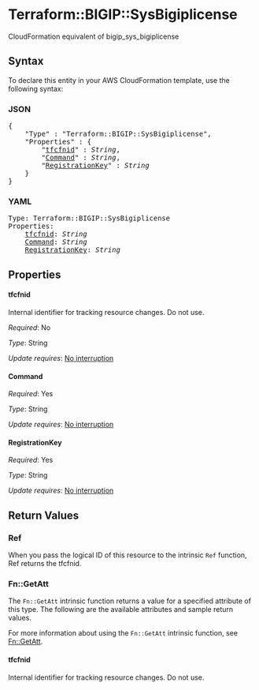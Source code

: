 # Terraform::BIGIP::SysBigiplicense

CloudFormation equivalent of bigip_sys_bigiplicense

## Syntax

To declare this entity in your AWS CloudFormation template, use the following syntax:

### JSON

<pre>
{
    "Type" : "Terraform::BIGIP::SysBigiplicense",
    "Properties" : {
        "<a href="#tfcfnid" title="tfcfnid">tfcfnid</a>" : <i>String</i>,
        "<a href="#command" title="Command">Command</a>" : <i>String</i>,
        "<a href="#registrationkey" title="RegistrationKey">RegistrationKey</a>" : <i>String</i>
    }
}
</pre>

### YAML

<pre>
Type: Terraform::BIGIP::SysBigiplicense
Properties:
    <a href="#tfcfnid" title="tfcfnid">tfcfnid</a>: <i>String</i>
    <a href="#command" title="Command">Command</a>: <i>String</i>
    <a href="#registrationkey" title="RegistrationKey">RegistrationKey</a>: <i>String</i>
</pre>

## Properties

#### tfcfnid

Internal identifier for tracking resource changes. Do not use.

_Required_: No

_Type_: String

_Update requires_: [No interruption](https://docs.aws.amazon.com/AWSCloudFormation/latest/UserGuide/using-cfn-updating-stacks-update-behaviors.html#update-no-interrupt)

#### Command

_Required_: Yes

_Type_: String

_Update requires_: [No interruption](https://docs.aws.amazon.com/AWSCloudFormation/latest/UserGuide/using-cfn-updating-stacks-update-behaviors.html#update-no-interrupt)

#### RegistrationKey

_Required_: Yes

_Type_: String

_Update requires_: [No interruption](https://docs.aws.amazon.com/AWSCloudFormation/latest/UserGuide/using-cfn-updating-stacks-update-behaviors.html#update-no-interrupt)

## Return Values

### Ref

When you pass the logical ID of this resource to the intrinsic `Ref` function, Ref returns the tfcfnid.

### Fn::GetAtt

The `Fn::GetAtt` intrinsic function returns a value for a specified attribute of this type. The following are the available attributes and sample return values.

For more information about using the `Fn::GetAtt` intrinsic function, see [Fn::GetAtt](https://docs.aws.amazon.com/AWSCloudFormation/latest/UserGuide/intrinsic-function-reference-getatt.html).

#### tfcfnid

Internal identifier for tracking resource changes. Do not use.

